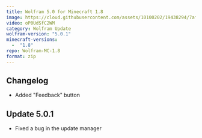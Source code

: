 ```yaml
---
title: Wolfram 5.0 for Minecraft 1.8
image: https://cloud.githubusercontent.com/assets/10100202/19438294/7afe203e-9479-11e6-8698-51e44772c1f8.jpg
video: oP0UdSfC2WM
category: Wolfram Update
wolfram-version: "5.0.1"
minecraft-versions:
  -  "1.8"
repo: Wolfram-MC-1.8
format: zip
---
```

## Changelog

- Added "Feedback" button

<!--read more-->

## Update 5.0.1

- Fixed a bug in the update manager
